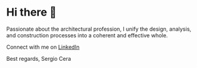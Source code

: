 # Hi there 👋

Passionate about the architectural profession, I unify the design, analysis, and construction processes into a coherent and effective whole.

Connect with me on [LinkedIn](https://www.linkedin.com/in/sergio-cera/)

Best regards,
Sergio Cera

